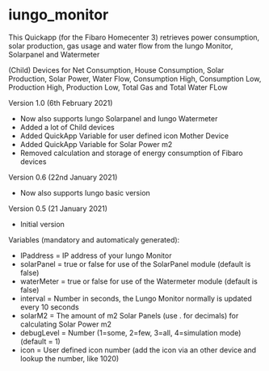 # iungo_monitor

This Quickapp (for the Fibaro Homecenter 3) retrieves power consumption, solar production, gas usage and water flow from the Iungo Monitor, Solarpanel and Watermeter

(Child) Devices for Net Consumption, House Consumption, Solar Production, Solar Power, Water Flow, Consumption High, Consumption Low, Production High, Production Low, Total Gas and Total Water FLow

Version 1.0 (6th February 2021)
- Now also supports Iungo Solarpanel and Iungo Watermeter
- Added a lot of Child devices
- Added QuickApp Variable for user defined icon Mother Device
- Added QuickApp Variable for Solar Power m2
- Removed calculation and storage of energy consumption of Fibaro devices

Version 0.6 (22nd January 2021)
- Now also supports Iungo basic version

Version 0.5 (21 January 2021)
- Initial version

Variables (mandatory and automaticaly generated): 
- IPaddress = IP address of your Iungo Monitor
- solarPanel = true or false for use of the SolarPanel module (default is false)
- waterMeter = true or false for use of the Watermeter module (default is false)
- interval = Number in seconds, the Lungo Monitor normally is updated every 10 seconds
- solarM2 = The amount of m2 Solar Panels (use . for decimals) for calculating Solar Power m2
- debugLevel = Number (1=some, 2=few, 3=all, 4=simulation mode) (default = 1)
- icon = User defined icon number (add the icon via an other device and lookup the number, like 1020)
